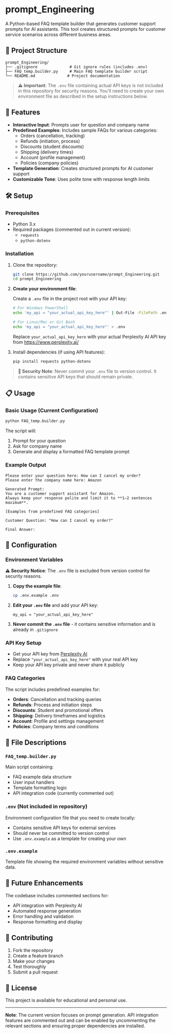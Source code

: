 # prompt_Engineering

A Python-based FAQ template builder that generates customer support prompts for AI assistants. This tool creates structured prompts for customer service scenarios across different business areas.

## 📁 Project Structure

```
prompt_Engineering/
├── .gitignore              # Git ignore rules (includes .env)
├── FAQ_temp.builder.py     # Main FAQ template builder script
└── README.md              # Project documentation
```

> **⚠️ Important**: The `.env` file containing actual API keys is not included in this repository for security reasons. You'll need to create your own environment file as described in the setup instructions below.

## 🚀 Features

- **Interactive Input**: Prompts user for question and company name
- **Predefined Examples**: Includes sample FAQs for various categories:
  - Orders (cancellation, tracking)
  - Refunds (initiation, process)
  - Discounts (student discounts)
  - Shipping (delivery times)
  - Account (profile management)
  - Policies (company policies)
- **Template Generation**: Creates structured prompts for AI customer support
- **Customizable Tone**: Uses polite tone with response length limits

## 🛠️ Setup

### Prerequisites

- Python 3.x
- Required packages (commented out in current version):
  - `requests`
  - `python-dotenv`

### Installation

1. Clone the repository:

   ```bash
   git clone https://github.com/yourusername/prompt_Engineering.git
   cd prompt_Engineering
   ```

2. **Create your environment file**:

   Create a `.env` file in the project root with your API key:
   ```bash
   # For Windows PowerShell
   echo 'my_api = "your_actual_api_key_here"' | Out-File -FilePath .env -Encoding utf8
   
   # For Linux/Mac or Git Bash
   echo 'my_api = "your_actual_api_key_here"' > .env
   ```
   Replace `your_actual_api_key_here` with your actual Perplexity AI API key from https://www.perplexity.ai/

3. Install dependencies (if using API features):
   ```bash
   pip install requests python-dotenv
   ```

> **🔐 Security Note**: Never commit your `.env` file to version control. It contains sensitive API keys that should remain private.

## 📋 Usage

### Basic Usage (Current Configuration)

```bash
python FAQ_temp.builder.py
```

The script will:

1. Prompt for your question
2. Ask for company name
3. Generate and display a formatted FAQ template prompt

### Example Output

```
Please enter your question here: How can I cancel my order?
Please enter the company name here: Amazon

Generated Prompt:
You are a customer support assistant for Amazon.
Always keep your response polite and limit it to **1–2 sentences maximum**.

[Examples from predefined FAQ categories]

Customer Question: "How can I cancel my order?"

Final Answer:
```

## 🔧 Configuration

### Environment Variables

**⚠️ Security Notice**: The `.env` file is excluded from version control for security reasons.

1. **Copy the example file**:

   ```bash
   cp .env.example .env
   ```

2. **Edit your `.env` file** and add your API key:

   ```
   my_api = "your_actual_api_key_here"
   ```

3. **Never commit the `.env` file** - it contains sensitive information and is already in `.gitignore`

### API Key Setup

- Get your API key from [Perplexity AI](https://www.perplexity.ai/)
- Replace `"your_actual_api_key_here"` with your real API key
- Keep your API key private and never share it publicly

### FAQ Categories

The script includes predefined examples for:

- **Orders**: Cancellation and tracking queries
- **Refunds**: Process and initiation steps
- **Discounts**: Student and promotional offers
- **Shipping**: Delivery timeframes and logistics
- **Account**: Profile and settings management
- **Policies**: Company terms and conditions

## 📝 File Descriptions

### `FAQ_temp.builder.py`

Main script containing:

- FAQ example data structure
- User input handlers
- Template formatting logic
- API integration code (currently commented out)

### `.env` (Not included in repository)

Environment configuration file that you need to create locally:

- Contains sensitive API keys for external services
- Should never be committed to version control
- Use `.env.example` as a template for creating your own

### `.env.example`

Template file showing the required environment variables without sensitive data.

## 🔮 Future Enhancements

The codebase includes commented sections for:

- API integration with Perplexity AI
- Automated response generation
- Error handling and validation
- Response formatting and display

## 🤝 Contributing

1. Fork the repository
2. Create a feature branch
3. Make your changes
4. Test thoroughly
5. Submit a pull request

## 📄 License

This project is available for educational and personal use.

---

**Note**: The current version focuses on prompt generation. API integration features are commented out and can be enabled by uncommenting the relevant sections and ensuring proper dependencies are installed.
